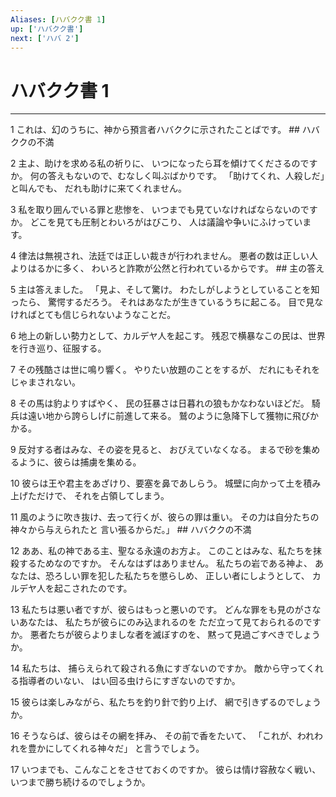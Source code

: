 ```yaml
---
Aliases: [ハバクク書 1]
up: ['ハバクク書']
next: ['ハバ 2']
---
```

# ハバクク書 1

***




1 
これは、幻のうちに、神から預言者ハバククに示されたことばです。 ## ハバククの不満 



2 
主よ、助けを求める私の祈りに、 いつになったら耳を傾けてくださるのですか。 何の答えもないので、むなしく叫ぶばかりです。 「助けてくれ、人殺しだ」と叫んでも、 だれも助けに来てくれません。 



3 
私を取り囲んでいる罪と悲惨を、 いつまでも見ていなければならないのですか。 どこを見ても圧制とわいろがはびこり、 人は議論や争いにふけっています。 



4 
律法は無視され、法廷では正しい裁きが行われません。 悪者の数は正しい人よりはるかに多く、 わいろと詐欺が公然と行われているからです。 ## 主の答え 



5 
主は答えました。 「見よ、そして驚け。 わたしがしようとしていることを知ったら、 驚愕するだろう。 それはあなたが生きているうちに起こる。 目で見なければとても信じられないようなことだ。 



6 
地上の新しい勢力として、カルデヤ人を起こす。 残忍で横暴なこの民は、世界を行き巡り、征服する。 



7 
その残酷さは世に鳴り響く。 やりたい放題のことをするが、 だれにもそれをじゃまされない。 



8 
その馬は豹よりすばやく、 民の狂暴さは日暮れの狼もかなわないほどだ。 騎兵は遠い地から誇らしげに前進して来る。 鷲のように急降下して獲物に飛びかかる。 



9 
反対する者はみな、その姿を見ると、 おびえていなくなる。 まるで砂を集めるように、彼らは捕虜を集める。 



10 
彼らは王や君主をあざけり、要塞を鼻であしらう。 城壁に向かって土を積み上げただけで、 それを占領してしまう。 



11 
風のように吹き抜け、去って行くが、彼らの罪は重い。 その力は自分たちの神々から与えられたと 言い張るからだ。」 ## ハバククの不満 



12 
ああ、私の神である主、聖なる永遠のお方よ。 このことはみな、私たちを抹殺するためなのですか。 そんなはずはありません。 私たちの岩である神よ、 あなたは、恐ろしい罪を犯した私たちを懲らしめ、 正しい者にしようとして、 カルデヤ人を起こされたのです。 



13 
私たちは悪い者ですが、彼らはもっと悪いのです。 どんな罪をも見のがさないあなたは、 私たちが彼らにのみ込まれるのを ただ立って見ておられるのですか。 悪者たちが彼らよりましな者を滅ぼすのを、 黙って見過ごすべきでしょうか。 



14 
私たちは、 捕らえられて殺される魚にすぎないのですか。 敵から守ってくれる指導者のいない、 はい回る虫けらにすぎないのですか。 



15 
彼らは楽しみながら、私たちを釣り針で釣り上げ、 網で引きずるのでしょうか。 



16 
そうならば、彼らはその網を拝み、 その前で香をたいて、 「これが、われわれを豊かにしてくれる神々だ」 と言うでしょう。 



17 
いつまでも、こんなことをさせておくのですか。 彼らは情け容赦なく戦い、 いつまで勝ち続けるのでしょうか。
